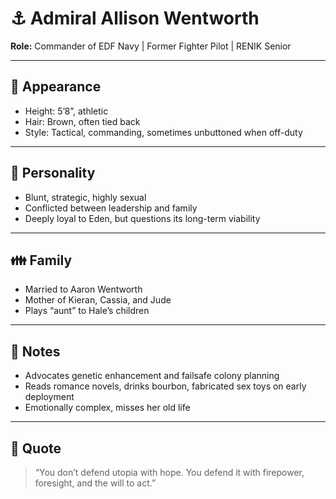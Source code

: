 # ⚓ Admiral Allison Wentworth

**Role:** Commander of EDF Navy | Former Fighter Pilot | RENIK Senior

---

## 🧍 Appearance
- Height: 5’8”, athletic
- Hair: Brown, often tied back
- Style: Tactical, commanding, sometimes unbuttoned when off-duty

---

## 🧠 Personality
- Blunt, strategic, highly sexual
- Conflicted between leadership and family
- Deeply loyal to Eden, but questions its long-term viability

---

## 👪 Family
- Married to Aaron Wentworth
- Mother of Kieran, Cassia, and Jude
- Plays “aunt” to Hale’s children

---

## 💬 Notes
- Advocates genetic enhancement and failsafe colony planning
- Reads romance novels, drinks bourbon, fabricated sex toys on early deployment
- Emotionally complex, misses her old life

---

## 💬 Quote
> “You don’t defend utopia with hope. You defend it with firepower, foresight, and the will to act.”
